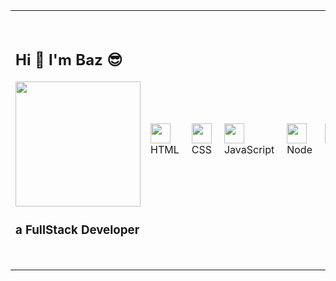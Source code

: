 <table>
  <tr>
    <td>
      <h2>Hi 🙏 I'm Baz 😎</h2>
      <img src="https://media.giphy.com/media/xuXzcHMkuwvf2/giphy.gif" width="200"/>
      <h3>a FullStack Developer</h3>
    </td>
    <td>
      <div style="display:flex;gap:20px;">
        <div><img src="https://cdn.jsdelivr.net/gh/devicons/devicon/icons/html5/html5-original.svg" width="32px" height="32px" /><span>HTML</span></div>
        <div><img src="https://cdn.jsdelivr.net/gh/devicons/devicon/icons/css3/css3-original.svg" width="32px" height="32px" /><span>CSS</span></div>
        <div><img src="https://cdn.jsdelivr.net/gh/devicons/devicon/icons/javascript/javascript-original.svg" width="32px" height="32px" /><span>JavaScript</span></div>
        <div><img src="https://cdn.jsdelivr.net/gh/devicons/devicon/icons/nodejs/nodejs-plain-wordmark.svg" width="32px" height="32px" /><span>Node</span></div>
        <div><img src="https://cdn.jsdelivr.net/gh/devicons/devicon/icons/react/react-original.svg" width="32px" height="32px" /><span>React</span></div>
        <div><img src="https://cdn.jsdelivr.net/gh/devicons/devicon/icons/postgresql/postgresql-original.svg" width="32px" height="32px" /><span>PostgreSQL</span></div>
        <div><img src="https://cdn.jsdelivr.net/gh/devicons/devicon/icons/mongodb/mongodb-original.svg" width="32px" height="32px" /><span>MongoDB</span></div>
        <div><img src="https://cdn.jsdelivr.net/gh/devicons/devicon/icons/typescript/typescript-original.svg" width="32px" height="32px" /><span>TypeScript</span></div>
        <div><img src="https://cdn.jsdelivr.net/gh/devicons/devicon/icons/nextjs/nextjs-original.svg" width="32px" height="32px" /><span>Next</span></div>
      </div>
    </td>
    <td>
      <h2>Example Work:</h2>
      <ul>
        <li><a href="https://fullstack-workout.netlify.app/">FullStack MERN Workout Planner</a></li>
        <li><a href="https://bazmurphy-fullstack-videos.netlify.app/">FullStack PERN Video Recommendations</a></li>
        <li><a href="https://cyf-bazmurphy-sql.onrender.com">FullStack PERN Ecommerce Management</a></li>
<!--         <li><a href="https://bazmurphy-expense-tracker.cyclic.app/">Fullstack MERN Expenses Tracker</a></li> -->
        <li><a href="https://cyf-bazmurphy-codewars.netlify.app">CodeWars Collections Completion Tracker</a></li>
        <li><a href="https://cyf-bazmurphy-projects.netlify.app/">CYF Projects Portfolio</a></li>
      </ul>
    </td>
  </tr>
</table>

<!-- ![](https://github-readme-stats.vercel.app/api/top-langs/?username=bazmurphy&layout=compact&theme=vision-friendly-dark) -->
<!-- ![](http://github-readme-streak-stats.herokuapp.com?user=bazmurphy&theme=github-dark-blue&hide_border=true&border_radius=3&date_format=j%20M%5B%20Y%5D) -->
<!-- ![](https://komarev.com/ghpvc/?username=bazmurphy&label=views) -->
